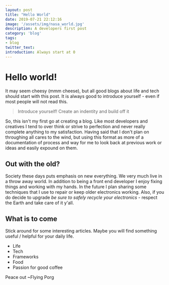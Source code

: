 ```yaml
---
layout: post
title: "Hello World"
date: 2019-07-21 22:12:16
image: '/assets/img/nasa_world.jpg'
description: A developers first post
category: 'blog'
tags:
- blog
twitter_text:
introduction: Always start at 0
---
```


# Hello world!

It may seem cheesy (mmm cheese), but all good blogs about life and tech should start with this post. It is always good to introduce yourself - even if most people will not read this.

> Introduce yourself! Create an indentity and build off it

So, this isn't my first go at creating a blog. Like most developers and creatives I tend to over think or strive to perfection and never really complete anything to my satisfaction. Having said that I don't plan on throughing all cares to the wind, but using this format as more of a documentation of process and way for me to look back at previous work or ideas and easily expound on them.

## Out with the old?
Society these days puts emphasis on new everything. We very much live in a throw away world. In addition to being a front end developer I enjoy fixing things and working with my hands. In the future I plan sharing some techniques that I use to repair or keep older electronics working. Also, if you do decide to upgrade *be sure to safely recycle your electronics* - respect the Earth and take care of it y'all.

## What is to come
Stick around for some interesting articles. Maybe you will find something useful / helpful for your daily life.
* Life
* Tech
* Frameworks
* Food
* Passion for good coffee

Peace out ~Flying Porg